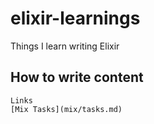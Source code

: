 # elixir-learnings
Things I learn writing Elixir

## How to write content

```
Links
[Mix Tasks](mix/tasks.md)
```


